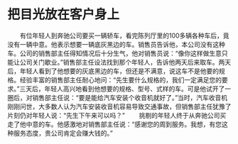 # 把目光放在客户身上
　　有位年轻人到奔驰公司要买一辆轿车，看完陈列厅里的100多辆各种车后，竟没有一辆中意。他表示想要一辆底灰黑边的车。销售员告诉他，本公司没有这种车。公司的销售部主任得知情况后十分生气，他对销售员说：“像你这样做生意只能让公司关门歇业。”销售部主任设法找到那个年轻人，告诉他两天后来取车。两天后，年轻人看到了他想要的灰底黑边的车，但还是不满意，说这车不是他要的规格。经验丰富的销售部主任耐心地问：“先生要什么规格的，我们一定满足您的要求。”三天后，年轻人高兴地看到他想要的规格、型号、式样的车。可是他试开了一圈后，对销售部主任说：“要是能给汽车安装个收音机就好了。”当时，汽车收音机刚刚问世，大多数人认为汽车安装收音机容易导致交通事故，但销售部主任犹豫了片刻仍对年轻人说：“先生下午来可以吗？” 
　　挑剔的年轻人终于从奔驰公司买走了他中意的车。他感激地对销售部主任说：“感谢您的周到服务。我想，有您这种服务态度，贵公司肯定会赚大钱的。”
 